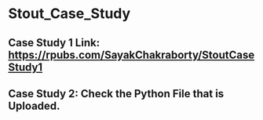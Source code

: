 # Stout_Case_Study

## Case Study 1 Link: https://rpubs.com/SayakChakraborty/StoutCaseStudy1

## Case Study 2: Check the Python File that is Uploaded.

